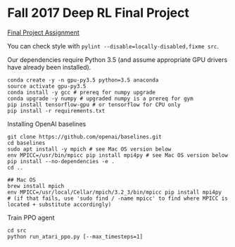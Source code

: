 # Fall 2017 Deep RL Final Project

[Final Project Assignment](https://d1b10bmlvqabco.cloudfront.net/attach/j6l2zpz570w7jq/iy4vn27h37x7h4/j711skxb7k4n/final_project.pdf)

You can check style with `pylint --disable=locally-disabled,fixme src`.

Our dependencies require Python 3.5 (and assume appropriate GPU drivers have already been installed).

    conda create -y -n gpu-py3.5 python=3.5 anaconda
    source activate gpu-py3.5
    conda install -y gcc # prereq for numpy upgrade
    conda upgrade -y numpy # upgraded numpy is a prereq for gym
    pip install tensorflow-gpu # or tensorflow for CPU only
    pip install -r requirements.txt

Installing OpenAI baselines

	git clone https://github.com/openai/baselines.git
	cd baselines
	sudo apt install -y mpich # see Mac OS version below
	env MPICC=/usr/bin/mpicc pip install mpi4py	# see Mac OS version below
	pip install --no-dependencies -e .
	cd ..

	## Mac OS
	brew install mpich
	env MPICC=/usr/local/Cellar/mpich/3.2_3/bin/mpicc pip install mpi4py
	# (if that fails, use 'sudo find / -name mpicc' to find where MPICC is located + substitute accordingly)

Train PPO agent

	cd src
	python run_atari_ppo.py [--max_timesteps=1]
